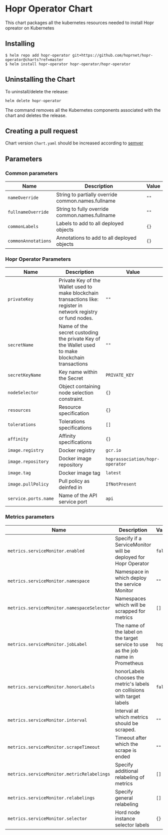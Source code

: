 <!--- app-name: Hopr Operator -->

# Hopr Operator Chart

This chart packages all the kubernetes resources needed to install Hopr opreator on Kubernetes

## Installing

```console
$ helm repo add hopr-operator git+https://github.com/hoprnet/hopr-operator@charts?ref=master
$ helm install hopr-operator hopr-operator/hopr-operator
```

## Uninstalling the Chart

To uninstall/delete the release:

```console
helm delete hopr-operator
```

The command removes all the Kubernetes components associated with the chart and deletes the release.

## Creating a pull request

Chart version `Chart.yaml` should be increased according to [semver](http://semver.org/)

## Parameters

### Common parameters

| Name                | Description                                        | Value |
| ------------------- | -------------------------------------------------- | ----- |
| `nameOverride`      | String to partially override common.names.fullname | `""`  |
| `fullnameOverride`  | String to fully override common.names.fullname     | `""`  |
| `commonLabels`      | Labels to add to all deployed objects              | `{}`  |
| `commonAnnotations` | Annotations to add to all deployed objects         | `{}`  |

### Hopr Operator Parameters

| Name                 | Description                                                                                                      | Value                           |
| -------------------- | ---------------------------------------------------------------------------------------------------------------- | ------------------------------- |
| `privateKey`         | Private Key of the Wallet used to make blockchain transactions like: register in network registry or fund nodes. | `""`                            |
| `secretName`         | Name of the secret custoding the private Key of the Wallet used to make blockchain transactions                  | `""`                            |
| `secretKeyName`      | Key name within the Secret                                                                                       | `PRIVATE_KEY`                   |
| `nodeSelector`       | Object containing node selection constraint.                                                                     | `{}`                            |
| `resources`          | Resource specification                                                                                           | `{}`                            |
| `tolerations`        | Tolerations specifications                                                                                       | `[]`                            |
| `affinity`           | Affinity specifications                                                                                          | `{}`                            |
| `image.registry`     | Docker registry                                                                                                  | `gcr.io`                        |
| `image.repository`   | Docker image repository                                                                                          | `hoprassociation/hopr-operator` |
| `image.tag`          | Docker image tag                                                                                                 | `latest`                        |
| `image.pullPolicy`   | Pull policy as deinfed in                                                                                        | `IfNotPresent`                  |
| `service.ports.name` | Name of the API service port                                                                                     | `api`                           |

### Metrics parameters

| Name                                       | Description                                                                      | Value   |
| ------------------------------------------ | -------------------------------------------------------------------------------- | ------- |
| `metrics.serviceMonitor.enabled`           | Specify if a ServiceMonitor will be deployed for Hopr Operator                   | `false` |
| `metrics.serviceMonitor.namespace`         | Namespace in which deploy the service Monitor                                    | `""`    |
| `metrics.serviceMonitor.namespaceSelector` | Namespaces which will be scrapped for metrics                                    | `[]`    |
| `metrics.serviceMonitor.jobLabel`          | The name of the label on the target service to use as the job name in Prometheus | `hoprd` |
| `metrics.serviceMonitor.honorLabels`       | honorLabels chooses the metric's labels on collisions with target labels         | `false` |
| `metrics.serviceMonitor.interval`          | Interval at which metrics should be scraped.                                     | `""`    |
| `metrics.serviceMonitor.scrapeTimeout`     | Timeout after which the scrape is ended                                          | `""`    |
| `metrics.serviceMonitor.metricRelabelings` | Specify additional relabeling of metrics                                         | `[]`    |
| `metrics.serviceMonitor.relabelings`       | Specify general relabeling                                                       | `[]`    |
| `metrics.serviceMonitor.selector`          | Hord node instance selector labels                                               | `{}`    |
